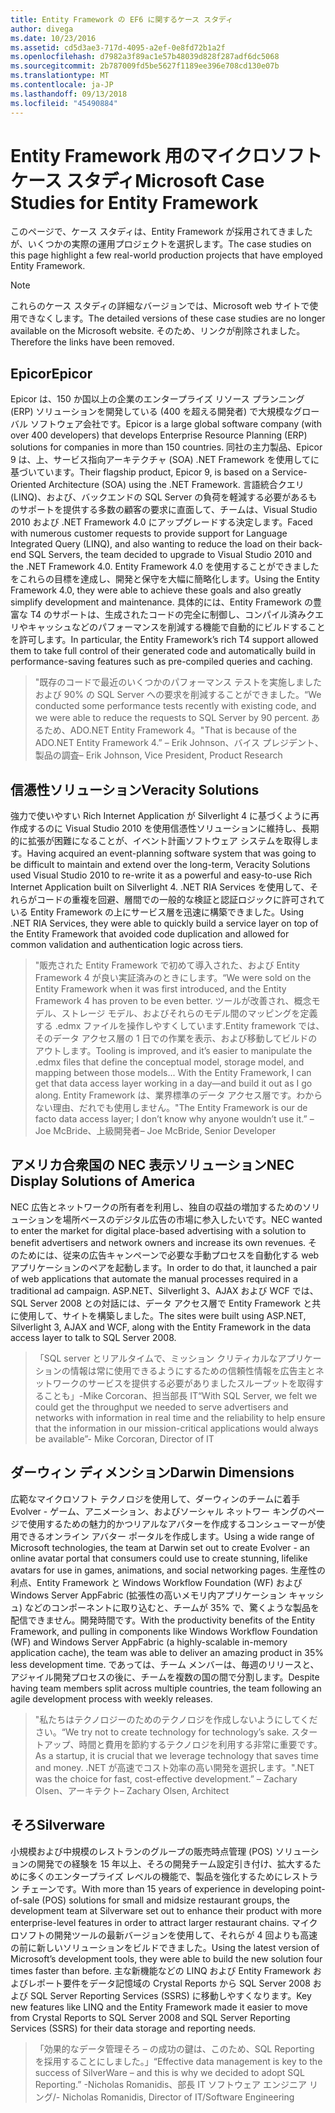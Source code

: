 ```yaml
---
title: Entity Framework の EF6 に関するケース スタディ
author: divega
ms.date: 10/23/2016
ms.assetid: cd5d3ae3-717d-4095-a2ef-0e8fd72b1a2f
ms.openlocfilehash: d7982a3f89ac1e57b48039d828f287adf6dc5068
ms.sourcegitcommit: 2b787009fd5be5627f1189ee396e708cd130e07b
ms.translationtype: MT
ms.contentlocale: ja-JP
ms.lasthandoff: 09/13/2018
ms.locfileid: "45490884"
---
```

# <a name="microsoft-case-studies-for-entity-framework"></a><span data-ttu-id="cab1a-102">Entity Framework 用のマイクロソフト ケース スタディ</span><span class="sxs-lookup"><span data-stu-id="cab1a-102">Microsoft Case Studies for Entity Framework</span></span>
<span data-ttu-id="cab1a-103">このページで、ケース スタディは、Entity Framework が採用されてきましたが、いくつかの実際の運用プロジェクトを選択します。</span><span class="sxs-lookup"><span data-stu-id="cab1a-103">The case studies on this page highlight a few real-world production projects that have employed Entity Framework.</span></span>
> [!NOTE]
> <span data-ttu-id="cab1a-104">これらのケース スタディの詳細なバージョンでは、Microsoft web サイトで使用できなくします。</span><span class="sxs-lookup"><span data-stu-id="cab1a-104">The detailed versions of these case studies are no longer available on the Microsoft website.</span></span> <span data-ttu-id="cab1a-105">そのため、リンクが削除されました。</span><span class="sxs-lookup"><span data-stu-id="cab1a-105">Therefore the links have been removed.</span></span>

## <a name="epicor"></a><span data-ttu-id="cab1a-106">Epicor</span><span class="sxs-lookup"><span data-stu-id="cab1a-106">Epicor</span></span>
<span data-ttu-id="cab1a-107">Epicor は、150 か国以上の企業のエンタープライズ リソース プランニング (ERP) ソリューションを開発している (400 を超える開発者) で大規模なグローバル ソフトウェア会社です。</span><span class="sxs-lookup"><span data-stu-id="cab1a-107">Epicor is a large global software company (with over 400 developers) that develops Enterprise Resource Planning (ERP) solutions for companies in more than 150 countries.</span></span>
<span data-ttu-id="cab1a-108">同社の主力製品、Epicor 9 は、上、サービス指向アーキテクチャ (SOA) .NET Framework を使用してに基づいています。</span><span class="sxs-lookup"><span data-stu-id="cab1a-108">Their flagship product, Epicor 9, is based on a Service-Oriented Architecture (SOA) using the .NET Framework.</span></span>
<span data-ttu-id="cab1a-109">言語統合クエリ (LINQ)、および、バックエンドの SQL Server の負荷を軽減する必要があるものサポートを提供する多数の顧客の要求に直面して、チームは、Visual Studio 2010 および .NET Framework 4.0 にアップグレードする決定します。</span><span class="sxs-lookup"><span data-stu-id="cab1a-109">Faced with numerous customer requests to provide support for Language Integrated Query (LINQ), and also wanting to reduce the load on their back-end SQL Servers, the team decided to upgrade to Visual Studio 2010 and the .NET Framework 4.0.</span></span>
<span data-ttu-id="cab1a-110">Entity Framework 4.0 を使用することができましたをこれらの目標を達成し、開発と保守を大幅に簡略化します。</span><span class="sxs-lookup"><span data-stu-id="cab1a-110">Using the Entity Framework 4.0, they were able to achieve these goals and also greatly simplify development and maintenance.</span></span>
<span data-ttu-id="cab1a-111">具体的には、Entity Framework の豊富な T4 のサポートは、生成されたコードの完全に制御し、コンパイル済みクエリやキャッシュなどのパフォーマンスを削減する機能で自動的にビルドすることを許可します。</span><span class="sxs-lookup"><span data-stu-id="cab1a-111">In particular, the Entity Framework’s rich T4 support allowed them to take full control of their generated code and automatically build in performance-saving features such as pre-compiled queries and caching.</span></span>

> <span data-ttu-id="cab1a-112">"既存のコードで最近のいくつかのパフォーマンス テストを実施しましたおよび 90% の SQL Server への要求を削減することができました。</span><span class="sxs-lookup"><span data-stu-id="cab1a-112">“We conducted some performance tests recently with existing code, and we were able to reduce the requests to SQL Server by 90 percent.</span></span>
<span data-ttu-id="cab1a-113">あるため、ADO.NET Entity Framework 4。"</span><span class="sxs-lookup"><span data-stu-id="cab1a-113">That is because of the ADO.NET Entity Framework 4.”</span></span> <span data-ttu-id="cab1a-114">– Erik Johnson、バイス プレジデント、製品の調査</span><span class="sxs-lookup"><span data-stu-id="cab1a-114">– Erik Johnson, Vice President, Product Research</span></span>  

## <a name="veracity-solutions"></a><span data-ttu-id="cab1a-115">信憑性ソリューション</span><span class="sxs-lookup"><span data-stu-id="cab1a-115">Veracity Solutions</span></span>
<span data-ttu-id="cab1a-116">強力で使いやすい Rich Internet Application が Silverlight 4 に基づくように再作成するのに Visual Studio 2010 を使用信憑性ソリューションに維持し、長期的に拡張が困難になることが、イベント計画ソフトウェア システムを取得します。</span><span class="sxs-lookup"><span data-stu-id="cab1a-116">Having acquired an event-planning software system that was going to be difficult to maintain and extend over the long-term, Veracity Solutions used Visual Studio 2010 to re-write it as a powerful and easy-to-use Rich Internet Application built on Silverlight 4.</span></span>
<span data-ttu-id="cab1a-117">.NET RIA Services を使用して、それらがコードの重複を回避、層間での一般的な検証と認証ロジックに許可されている Entity Framework の上にサービス層を迅速に構築できました。</span><span class="sxs-lookup"><span data-stu-id="cab1a-117">Using .NET RIA Services, they were able to quickly build a service layer on top of the Entity Framework that avoided code duplication and allowed for common validation and authentication logic across tiers.</span></span>  

> <span data-ttu-id="cab1a-118">"販売された Entity Framework で初めて導入された、および Entity Framework 4 が良い実証済みのときにします。</span><span class="sxs-lookup"><span data-stu-id="cab1a-118">“We were sold on the Entity Framework when it was first introduced, and the Entity Framework 4 has proven to be even better.</span></span>
<span data-ttu-id="cab1a-119">ツールが改善され、概念モデル、ストレージ モデル、およびそれらのモデル間のマッピングを定義する .edmx ファイルを操作しやすくしています.Entity framework では、そのデータ アクセス層の 1 日での作業を表示、および移動してビルドのアウトします。</span><span class="sxs-lookup"><span data-stu-id="cab1a-119">Tooling is improved, and it’s easier to manipulate the .edmx files that define the conceptual model, storage model, and mapping between those models... With the Entity Framework, I can get that data access layer working in a day—and build it out as I go along.</span></span>
<span data-ttu-id="cab1a-120">Entity Framework は、業界標準のデータ アクセス層です。わからない理由、だれでも使用しません。"</span><span class="sxs-lookup"><span data-stu-id="cab1a-120">The Entity Framework is our de facto data access layer; I don’t know why anyone wouldn’t use it.”</span></span> <span data-ttu-id="cab1a-121">– Joe McBride、上級開発者</span><span class="sxs-lookup"><span data-stu-id="cab1a-121">– Joe McBride, Senior Developer</span></span>

## <a name="nec-display-solutions-of-america"></a><span data-ttu-id="cab1a-122">アメリカ合衆国の NEC 表示ソリューション</span><span class="sxs-lookup"><span data-stu-id="cab1a-122">NEC Display Solutions of America</span></span>
<span data-ttu-id="cab1a-123">NEC 広告とネットワークの所有者を利用し、独自の収益の増加するためのソリューションを場所ベースのデジタル広告の市場に参入したいです。</span><span class="sxs-lookup"><span data-stu-id="cab1a-123">NEC wanted to enter the market for digital place-based advertising with a solution to benefit advertisers and network owners and increase its own revenues.</span></span>
<span data-ttu-id="cab1a-124">そのためには、従来の広告キャンペーンで必要な手動プロセスを自動化する web アプリケーションのペアを起動します。</span><span class="sxs-lookup"><span data-stu-id="cab1a-124">In order to do that, it launched a pair of web applications that automate the manual processes required in a traditional ad campaign.</span></span>
<span data-ttu-id="cab1a-125">ASP.NET、Silverlight 3、AJAX および WCF では、SQL Server 2008 との対話には、データ アクセス層で Entity Framework と共に使用して、サイトを構築しました。</span><span class="sxs-lookup"><span data-stu-id="cab1a-125">The sites were built using ASP.NET, Silverlight 3, AJAX and WCF, along with the Entity Framework in the data access layer to talk to SQL Server 2008.</span></span>

> <span data-ttu-id="cab1a-126">「SQL server とリアルタイムで、ミッション クリティカルなアプリケーションの情報は常に使用できるようにするための信頼性情報を広告主とネットワークのサービスを提供する必要がありましたスループットを取得することも」-Mike Corcoran、担当部長 IT</span><span class="sxs-lookup"><span data-stu-id="cab1a-126">“With SQL Server, we felt we could get the throughput we needed to serve advertisers and networks with information in real time and the reliability to help ensure that the information in our mission-critical applications would always be available”- Mike Corcoran, Director of IT</span></span>

## <a name="darwin-dimensions"></a><span data-ttu-id="cab1a-127">ダーウィン ディメンション</span><span class="sxs-lookup"><span data-stu-id="cab1a-127">Darwin Dimensions</span></span>
<span data-ttu-id="cab1a-128">広範なマイクロソフト テクノロジを使用して、ダーウィンのチームに着手 Evolver - ゲーム、アニメーション、およびソーシャル ネットワー キングのページで使用するための魅力的かつリアルなアバターを作成するコンシューマーが使用できるオンライン アバター ポータルを作成します。</span><span class="sxs-lookup"><span data-stu-id="cab1a-128">Using a wide range of Microsoft technologies, the team at Darwin set out to create Evolver - an online avatar portal that consumers could use to create stunning, lifelike avatars for use in games, animations, and social networking pages.</span></span>
<span data-ttu-id="cab1a-129">生産性の利点、Entity Framework と Windows Workflow Foundation (WF) および Windows Server AppFabric (拡張性の高いメモリ内アプリケーション キャッシュ) などのコンポーネントに取り込むと、チームが 35% で、驚くような製品を配信できません。開発時間です。</span><span class="sxs-lookup"><span data-stu-id="cab1a-129">With the productivity benefits of the Entity Framework, and pulling in components like Windows Workflow Foundation (WF) and Windows Server AppFabric (a highly-scalable in-memory application cache), the team was able to deliver an amazing product in 35% less development time.</span></span>
<span data-ttu-id="cab1a-130">であっては、チーム メンバーは、毎週のリリースと、アジャイル開発プロセスの後に、チームを複数の国の間で分割します。</span><span class="sxs-lookup"><span data-stu-id="cab1a-130">Despite having team members split across multiple countries, the team following an agile development process with weekly releases.</span></span>

 > <span data-ttu-id="cab1a-131">"私たちはテクノロジーのためのテクノロジを作成しないようにしてください。</span><span class="sxs-lookup"><span data-stu-id="cab1a-131">“We try not to create technology for technology’s sake.</span></span> <span data-ttu-id="cab1a-132">スタートアップ、時間と費用を節約するテクノロジを利用する非常に重要です。</span><span class="sxs-lookup"><span data-stu-id="cab1a-132">As a startup, it is crucial that we leverage technology that saves time and money.</span></span>
 <span data-ttu-id="cab1a-133">.NET が高速でコスト効率の高い開発を選択します。"</span><span class="sxs-lookup"><span data-stu-id="cab1a-133">.NET was the choice for fast, cost-effective development.”</span></span> <span data-ttu-id="cab1a-134">– Zachary Olsen、アーキテクト</span><span class="sxs-lookup"><span data-stu-id="cab1a-134">– Zachary Olsen, Architect</span></span>  

## <a name="silverware"></a><span data-ttu-id="cab1a-135">そろ</span><span class="sxs-lookup"><span data-stu-id="cab1a-135">Silverware</span></span>
<span data-ttu-id="cab1a-136">小規模および中規模のレストランのグループの販売時点管理 (POS) ソリューションの開発での経験を 15 年以上、そろの開発チーム設定引き付け、拡大するために多くのエンタープライズ レベルの機能で、製品を強化するためにレストラン チェーンです。</span><span class="sxs-lookup"><span data-stu-id="cab1a-136">With more than 15 years of experience in developing point-of-sale (POS) solutions for small and midsize restaurant groups, the development team at Silverware set out to enhance their product with more enterprise-level features in order to attract larger restaurant chains.</span></span>
<span data-ttu-id="cab1a-137">マイクロソフトの開発ツールの最新バージョンを使用して、それらが 4 回よりも高速の前に新しいソリューションをビルドできました。</span><span class="sxs-lookup"><span data-stu-id="cab1a-137">Using the latest version of Microsoft’s development tools, they were able to build the new solution four times faster than before.</span></span>
<span data-ttu-id="cab1a-138">主な新機能などの LINQ および Entity Framework およびレポート要件をデータ記憶域の Crystal Reports から SQL Server 2008 および SQL Server Reporting Services (SSRS) に移動しやすくなります。</span><span class="sxs-lookup"><span data-stu-id="cab1a-138">Key new features like LINQ and the Entity Framework made it easier to move from Crystal Reports to SQL Server 2008 and SQL Server Reporting Services (SSRS) for their data storage and reporting needs.</span></span>

> <span data-ttu-id="cab1a-139">「効果的なデータ管理そろ – の成功の鍵は、このため、SQL Reporting を採用することにしました。」</span><span class="sxs-lookup"><span data-stu-id="cab1a-139">“Effective data management is key to the success of SilverWare – and this is why we decided to adopt SQL Reporting.”</span></span> <span data-ttu-id="cab1a-140">-Nicholas Romanidis、部長 IT ソフトウェア エンジニア リング/</span><span class="sxs-lookup"><span data-stu-id="cab1a-140">- Nicholas Romanidis, Director of IT/Software Engineering</span></span>
